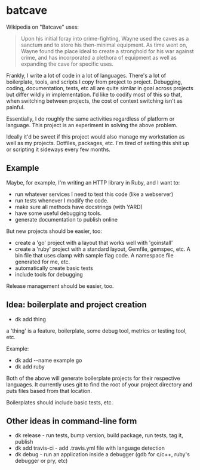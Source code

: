 # batcave

Wikipedia on "Batcave" uses:

> Upon his initial foray into crime-fighting, Wayne used the caves as a sanctum
> and to store his then-minimal equipment. As time went on, Wayne found the place
> ideal to create a stronghold for his war against crime, and has incorporated a
> plethora of equipment as well as expanding the cave for specific uses.

Frankly, I write a lot of code in a lot of languages. There's a lot of
boilerplate, tools, and scripts I copy from project to project. Debugging,
coding, documentation, tests, etc all are quite similar in goal across projects
but differ wildly in implementation. I'd like to codify most of this so that,
when switching between projects, the cost of context switching isn't as painful.

Essentially, I do roughly the same activities regardless of platform or language.
This project is an experiment in solving the above problem.

Ideally it'd be sweet if this project would also manage my workstation as well
as my projects. Dotfiles, packages, etc. I'm tired of setting this shit up or
scripting it sideways every few months.

## Example

Maybe, for example, I'm writing an HTTP library in Ruby, and I want to:

* run whatever services I need to test this code (like a webserver)
* run tests whenever I modify the code.
* make sure all methods have docstrings (with YARD)
* have some useful debugging tools.
* generate documentation to publish online

But new projects should be easier, too:

* create a 'go' project with a layout that works well with 'goinstall'
* create a 'ruby' project with a standard layout, Gemfile, gemspec, etc. A bin
  file that uses clamp with sample flag code. A namespace file generated for
  me, etc.
* automatically create basic tests
* include tools for debugging

Release management should be easier, too. 

## Idea: boilerplate and project creation

* dk add thing

a 'thing' is a feature, boilerplate, some debug tool, metrics or testing tool, etc.

Example:

* dk add --name example go
* dk add ruby

Both of the above will generate boilerplate projects for their respective
languages. It currently uses git to find the root of your project directory
and puts files based from that location.

Boilerplates should include basic tests, etc.

## Other ideas in command-line form

* dk release - run tests, bump version, build package, run tests, tag it, publish
* dk add travis-ci - add .travis.yml file with language detection
* dk debug - run an application inside a debugger (gdb for c/c++, ruby's debugger or pry, etc)
